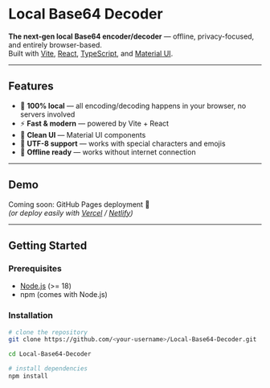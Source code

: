 # Local Base64 Decoder

**The next-gen local Base64 encoder/decoder** — offline, privacy-focused, and entirely browser-based.  
Built with [Vite](https://vitejs.dev/), [React](https://react.dev/), [TypeScript](https://www.typescriptlang.org/), and [Material UI](https://mui.com/).

---

## Features

- 🔐 **100% local** — all encoding/decoding happens in your browser, no servers involved  
- ⚡ **Fast & modern** — powered by Vite + React  
- 🎨 **Clean UI** — Material UI components  
- 📝 **UTF-8 support** — works with special characters and emojis  
- 📂 **Offline ready** — works without internet connection  

---

## Demo

Coming soon: GitHub Pages deployment 🚀  
*(or deploy easily with [Vercel](https://vercel.com/) / [Netlify](https://www.netlify.com/))*  

---

## Getting Started

### Prerequisites
- [Node.js](https://nodejs.org/) (>= 18)
- npm (comes with Node.js)

### Installation
```bash
# clone the repository
git clone https://github.com/<your-username>/Local-Base64-Decoder.git

cd Local-Base64-Decoder

# install dependencies
npm install
